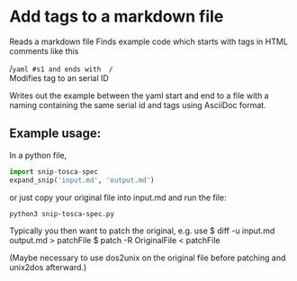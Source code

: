 # Add tags to a markdown file

Reads a markdown file
Finds example code which starts with tags in HTML comments like this

/```yaml #s1
and ends with 
/```  
Modifies tag to an serial ID

Writes out the example between the yaml start and end to a file with a naming containing the same serial id and tags using AsciiDoc format.

## Example usage:
In a python file, 

```python
import snip-tosca-spec
expand_snip('input.md', 'output.md')
```
or just copy your original file into input.md and run the file:
```sh
python3 snip-tosca-spec.py
```

Typically you then want to patch the original, e.g. use
$ diff -u input.md output.md > patchFile
$ patch -R OriginalFile < patchFile

(Maybe necessary to use dos2unix on the original file before patching and unix2dos afterward.)
